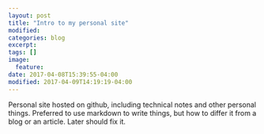 ```yaml
---
layout: post
title: "Intro to my personal site"
modified:
categories: blog
excerpt:
tags: []
image:
  feature:
date: 2017-04-08T15:39:55-04:00
modified: 2017-04-09T14:19:19-04:00
---
```


Personal site hosted on github, including technical notes and other personal things. Preferred to use markdown to write things, but how to differ it from a blog or an article. Later should fix it.

[jekyll-gh]: https://github.com/jekyll/jekyll
[jekyll]:    http://jekyllrb.com
